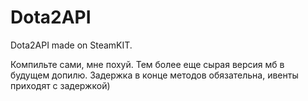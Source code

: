 # Dota2API
Dota2API made on SteamKIT.

Компильте сами, мне похуй. Тем более еще сырая версия мб в будущем допилю. Задержка в конце методов обязательна, ивенты приходят с задержкой)
